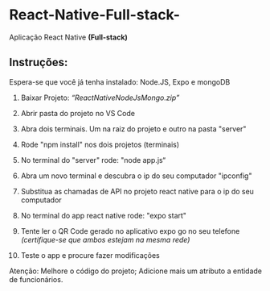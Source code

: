 # React-Native-Full-stack-
Aplicação React Native **(Full-stack)**

## Instruções:

Espera-se que você já tenha instalado: Node.JS, Expo e mongoDB

1. Baixar Projeto: _“ReactNativeNodeJsMongo.zip”_
2. Abrir pasta do projeto no VS Code
3. Abra dois terminais. Um na raiz do projeto e outro na pasta "server"
4. Rode "npm install" nos dois projetos (terminais)
5. No terminal do "server" rode: "node app.js“

6. Abra um novo terminal e descubra o ip do seu computador "ipconfig"
7. Substitua as chamadas de API no projeto react native para o ip do seu computador

8. No terminal do app react native rode: "expo start"
9. Tente ler o QR Code gerado no aplicativo expo go no seu telefone _(certifique-se que ambos estejam na mesma rede)_
10. Teste o app e procure fazer modificações

Atenção:
Melhore o código do projeto;
Adicione mais um atributo a entidade de funcionários.
